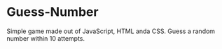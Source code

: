 # Guess-Number
Simple game made out of JavaScript, HTML anda CSS.  Guess a random number within 10 attempts.
